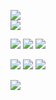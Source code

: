 ![](https://file.garden/Zd4zBrmXyXjgTATs/20_Sem_Titulo_20240531042508.png)    
![](https://file.garden/Zd4zBrmXyXjgTATs/mjk.png)

[![](https://file.garden/Zd4zBrmXyXjgTATs/Picsart_24-04-16_16-29-20-481%20(1)%20(1).png)](https://github.com/weredogs)
![](https://files.catbox.moe/fdbng2.png)
[![](https://files.catbox.moe/uol8ok.webp)](https://crgn.cc/shadowdog)

[![](https://file.garden/Zd4zBrmXyXjgTATs/generatedtext%20(2).png)](https://astronauter.123guestbook.com/)
![](https://file.garden/Zd4zBrmXyXjgTATs/Marion_Blythe_Substance_Logo.webp)
[![](https://file.garden/Zd4zBrmXyXjgTATs/generatedtext%20(1)%20(1).png)](https://pronouns.cc/@yumeoarakawa)


 [![](https://file.garden/Zd4zBrmXyXjgTATs/fdafa.png)](https://1-29-22.carrd.co/)

  

